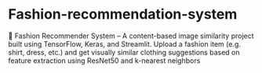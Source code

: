 # Fashion-recommendation-system
🧥 Fashion Recommender System – A content-based image similarity project built using TensorFlow, Keras, and Streamlit. Upload a fashion item (e.g. shirt, dress, etc.) and get visually similar clothing suggestions based on feature extraction using ResNet50 and k-nearest neighbors
